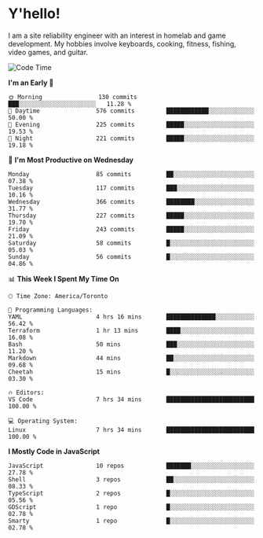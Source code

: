 # Y'hello!
I am a site reliability engineer with an interest in homelab and game development.
My hobbies involve keyboards, cooking, fitness, fishing, video games, and guitar.

<!--START_SECTION:waka-->
![Code Time](http://img.shields.io/badge/Code%20Time-66%20hrs%2038%20mins-blue)

**I'm an Early 🐤** 

```text
🌞 Morning                130 commits         ███░░░░░░░░░░░░░░░░░░░░░░   11.28 % 
🌆 Daytime                576 commits         ████████████░░░░░░░░░░░░░   50.00 % 
🌃 Evening                225 commits         █████░░░░░░░░░░░░░░░░░░░░   19.53 % 
🌙 Night                  221 commits         █████░░░░░░░░░░░░░░░░░░░░   19.18 % 
```
📅 **I'm Most Productive on Wednesday** 

```text
Monday                   85 commits          ██░░░░░░░░░░░░░░░░░░░░░░░   07.38 % 
Tuesday                  117 commits         ███░░░░░░░░░░░░░░░░░░░░░░   10.16 % 
Wednesday                366 commits         ████████░░░░░░░░░░░░░░░░░   31.77 % 
Thursday                 227 commits         █████░░░░░░░░░░░░░░░░░░░░   19.70 % 
Friday                   243 commits         █████░░░░░░░░░░░░░░░░░░░░   21.09 % 
Saturday                 58 commits          █░░░░░░░░░░░░░░░░░░░░░░░░   05.03 % 
Sunday                   56 commits          █░░░░░░░░░░░░░░░░░░░░░░░░   04.86 % 
```


📊 **This Week I Spent My Time On** 

```text
🕑︎ Time Zone: America/Toronto

💬 Programming Languages: 
YAML                     4 hrs 16 mins       ██████████████░░░░░░░░░░░   56.42 % 
Terraform                1 hr 13 mins        ████░░░░░░░░░░░░░░░░░░░░░   16.08 % 
Bash                     50 mins             ███░░░░░░░░░░░░░░░░░░░░░░   11.20 % 
Markdown                 44 mins             ██░░░░░░░░░░░░░░░░░░░░░░░   09.68 % 
Cheetah                  15 mins             █░░░░░░░░░░░░░░░░░░░░░░░░   03.30 % 

🔥 Editors: 
VS Code                  7 hrs 34 mins       █████████████████████████   100.00 % 

💻 Operating System: 
Linux                    7 hrs 34 mins       █████████████████████████   100.00 % 
```

**I Mostly Code in JavaScript** 

```text
JavaScript               10 repos            ███████░░░░░░░░░░░░░░░░░░   27.78 % 
Shell                    3 repos             ██░░░░░░░░░░░░░░░░░░░░░░░   08.33 % 
TypeScript               2 repos             █░░░░░░░░░░░░░░░░░░░░░░░░   05.56 % 
GDScript                 1 repo              █░░░░░░░░░░░░░░░░░░░░░░░░   02.78 % 
Smarty                   1 repo              █░░░░░░░░░░░░░░░░░░░░░░░░   02.78 % 
```




<!--END_SECTION:waka-->
